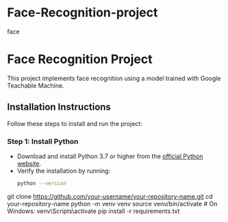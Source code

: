 # Face-Recognition-project
face
# Face Recognition Project

This project implements face recognition using a model trained with Google Teachable Machine.

## Installation Instructions

Follow these steps to install and run the project:

### Step 1: Install Python
- Download and install Python 3.7 or higher from the [official Python website](https://www.python.org/).
- Verify the installation by running:
  ```bash
  python --version
git clone https://github.com/your-username/your-repository-name.git
cd your-repository-name
python -m venv venv
source venv/bin/activate  # On Windows: venv\Scripts\activate
pip install -r requirements.txt
